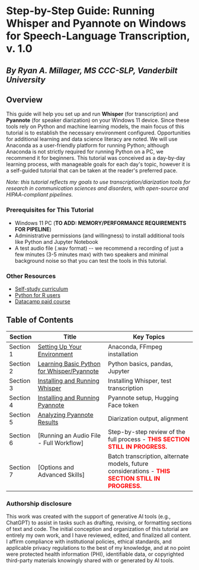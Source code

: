 # Step-by-Step Guide: Running Whisper and Pyannote on Windows for Speech-Language Transcription, v. 1.0

## *By Ryan A. Millager, MS CCC-SLP, Vanderbilt University*

## **Overview**

This guide will help you set up and run **Whisper** (for transcription) and **Pyannote** (for speaker diarization) on your Windows 11 device. Since these tools rely on Python and machine learning models, the main focus of this tutorial is to establish the necessary environment configured. Opportunities for additional learning and data science literacy are noted. We will use Anaconda as a user-friendly platform for running Python; although Anaconda is not strictly required for running Python on a PC, we recommend it for beginners. This tutorial was conceived as a day-by-day learning process, with manageable goals for each day's topic, however it is a self-guided tutorial that can be taken at the reader's preferred pace.

*Note: this tutorial reflects my goals to use transcription/diarization tools for research in communication sciences and disorders, with open-source and HIPAA-compliant pipelines.*

### **Prerequisites for This Tutorial**

- Windows 11 PC (**TO ADD: MEMORY/PERFORMANCE REQUIREMENTS FOR PIPELINE**)
- Administrative permissions (and willingness) to install additional tools like Python and Jupyter Notebook
- A test audio file (.wav format) -- we recommend a recording of just a few minutes (3-5 minutes max) with two speakers and minimal background noise so that you can test the tools in this tutorial.

### **Other Resources**

- [Self-study curriculum](https://github.com/NeuralNine/python-curriculum)
- [Python for R users](https://rebeccabarter.com/blog/2023-09-11-from_r_to_python)
- [Datacamp paid course](https://www.datacamp.com/courses/python-for-r-users)

## Table of Contents

| Section | Title | Key Topics |
|-----|-------|------------|
| Section 1 | [Setting Up Your Environment](python_for_asr_tutorial_day1.md) | Anaconda, FFmpeg installation |
| Section 2 | [Learning Basic Python for Whisper/Pyannote](python_for_asr_tutorial_day2.md) | Python basics, pandas, Jupyter |
| Section 3 | [Installing and Running Whisper](python_for_asr_tutorial_day3.md) | Installing Whisper, test transcription |
| Section 4 | [Installing and Running Pyannote](python_for_asr_tutorial_day4.md) | Pyannote setup, Hugging Face token |
| Section 5 | [Analyzing Pyannote Results](python_for_asr_tutorial_day5.md) | Diarization output, alignment |
| Section 6 | [Running an Audio File - Full Workflow] | Step-by-step review of the full process - <span style="color:red">**THIS SECTION STILL IN PROGRESS.**</span> |
| Section 7 | [Options and Advanced Skills] | Batch transcription, alternate models, future considerations - <span style="color:red">**THIS SECTION STILL IN PROGRESS.**</span> |

### Authorship disclosure

This work was created with the support of generative AI tools (e.g., ChatGPT) to assist in tasks such as drafting, revising, or formatting sections of text and code. The initial conception and organization of this tutorial are entirely my own work, and I have reviewed, edited, and finalized all content. I affirm compliance with institutional policies, ethical standards, and applicable privacy regulations to the best of my knowledge, and at no point were protected health information (PHI), identifiable data, or copyrighted third-party materials knowingly shared with or generated by AI tools.